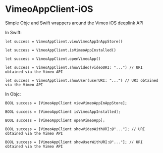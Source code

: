 VimeoAppClient-iOS
==================

Simple Objc and Swift wrappers around the Vimeo iOS deeplink API

In Swift:

```
let success = VimeoAppClient.viewVimeoAppInAppStore()

let success = VimeoAppClient.isVimeoAppInstalled()

let success = VimeoAppClient.openVimeoApp()

let success = VimeoAppClient.showVideo(videoURI: "...") // URI obtained via the Vimeo API

let success = VimeoAppClient.showUser(userURI: "...") // URI obtained via the Vimeo API
```

In Objc:

```
BOOL success = [VimeoAppClient viewVimeoAppInAppStore];

BOOL success = [VimeoAppClient isVimeoAppInstalled];

BOOL success = [VimeoAppClient openVimeoApp];

BOOL success = [VimeoAppClient showVideoWithURI:@"..."]; // URI obtained via the Vimeo API

BOOL success = [VimeoAppClient showUserWithURI:@"..."]; // URI obtained via the Vimeo API
```
